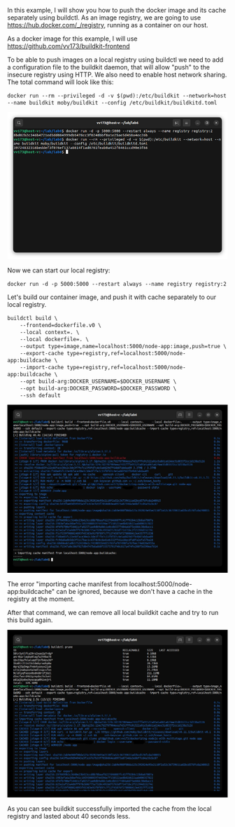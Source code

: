 In this example, I will show you how to push the docker image and its cache separately using buildctl. As an image registry, we are going to use https://hub.docker.com/_/registry, running as a container on our host.

As a docker image for this example, I will use https://github.com/vv173/buildkit-frontend

To be able to push images on a local registry using buildctl we need to add a configuration file to the buildkit daemon, that will allow "push" to the insecure registry using HTTP. We also need to enable host network sharing. The total command will look like this:

```
docker run --rm --privileged -d -v $(pwd):/etc/buildkit --network=host --name buildkit moby/buildkit --config /etc/buildkit/buildkitd.toml
```

![Alt text](/buildkit_daemon.png "Running buildkit daemon and local registry")

Now we can start our local registry:

```
docker run -d -p 5000:5000 --restart always --name registry registry:2
```

Let's build our container image, and push it with cache separately to our local registry.

```
buildctl build \
    --frontend=dockerfile.v0 \
    --local context=. \
    --local dockerfile=. \
    --output type=image,name=localhost:5000/node-app:image,push=true \
    --export-cache type=registry,ref=localhost:5000/node-app:buildcache \
    --import-cache type=registry,ref=localhost:5000/node-app:buildcache \
    --opt build-arg:DOCKER_USERNAME=$DOCKER_USERNAME \
    --opt build-arg:DOCKER_PASSWORD=$DOCKER_PASSWORD \
    --ssh default
```

![Alt text](/build_1.png "First build")

The error "importing cache manifest from localhost:5000/node-app:buildcache" can be ignored, because we don't have a cache in the registry at the moment.

After that command, we can remove all local buildkit cache and try to run this build again.

![Alt text](/build_2.png "Second build")

As you can see buildkit successfully imported the cache from the local registry and lasted about 40 seconds less.

